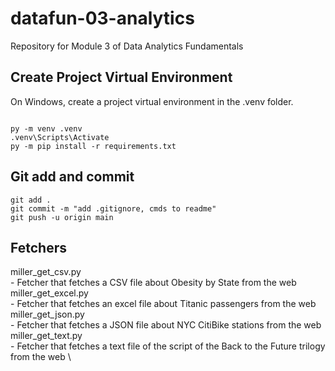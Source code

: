# datafun-03-analytics
Repository for Module 3 of Data Analytics Fundamentals

## Create Project Virtual Environment

On Windows, create a project virtual environment in the .venv folder. 

```shell

py -m venv .venv
.venv\Scripts\Activate
py -m pip install -r requirements.txt

```

## Git add and commit 

```shell
git add .
git commit -m "add .gitignore, cmds to readme"
git push -u origin main
```

## Fetchers

miller_get_csv.py \
    - Fetcher that fetches a CSV file about Obesity by State from the web \
miller_get_excel.py \
    - Fetcher that fetches an excel file about Titanic passengers from the web \
miller_get_json.py \
    - Fetcher that fetches a JSON file about NYC CitiBike stations from the web \
miller_get_text.py \
    - Fetcher that fetches a text file of the script of the Back to the Future trilogy from the web \
